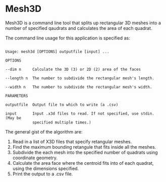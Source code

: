# Mesh3D

Mesh3D is a command line tool that splits up rectangular 3D meshes into a number of specified qaudrats and calculates the area of each quadrat.

The command line usage for this application is specified as:
```

Usage: mesh3d [OPTIONS] outputfile [input] ...

OPTIONS

--dim n     Calculate the 3D (3) or 2D (2) area of the faces

--length n  The number to subdivide the rectangular mesh's length.

--width n   The number to subdivide the rectangular mesh's width.

PARAMETERS

outputfile  Output file to which to write (a .csv)

input       Input .x3d files to read. If not specified, use stdin. (May be
            specified multiple times.)
```

The general gist of the algorithm are:  
1. Read in a list of X3D files that specify retangular meshes.    
2. Find the maximum bounding retangule that fits inside all the meshes.  
3. Subdivide the each mesh into the specified number of quadrats using coordinate geometry.  
4. Calculate the area face where the centroid fits into of each quadrat, using the dimensions specified.  
5. Print the output to a .csv file.  

